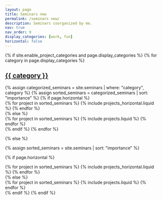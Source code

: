 ```yaml
---
layout: page
title: Seminars new
permalink: /seminars new/
description: Seminars coorganized by me. 
nav: true
nav_order: 9
display_categories: [work, fun]
horizontal: false
---
```


<!-- pages/seminarsnew.md -->
<div class="projects">
{% if site.enable_project_categories and page.display_categories %}
  <!-- Display categorized projects -->
  {% for category in page.display_categories %}
  <a id="{{ category }}" href=".#{{ category }}">
    <h2 class="category">{{ category }}</h2>
  </a>
  {% assign categorized_seminars = site.seminars | where: "category", category %}
  {% assign sorted_seminars = categorized_seminars | sort: "importance" %}
  <!-- Generate cards for each project -->
  {% if page.horizontal %}
  <div class="container">
    <div class="row row-cols-2">
    {% for project in sorted_seminars %}
      {% include projects_horizontal.liquid %}
    {% endfor %}
    </div>
  </div>
  {% else %}
  <div class="grid">
    {% for project in sorted_seminars %}
      {% include projects.liquid %}
    {% endfor %}
  </div>
  {% endif %}
  {% endfor %}

{% else %}

<!-- Display projects without categories -->

{% assign sorted_seminars = site.seminars | sort: "importance" %}

  <!-- Generate cards for each project -->

{% if page.horizontal %}

  <div class="container">
    <div class="row row-cols-2">
    {% for project in sorted_seminars %}
      {% include projects_horizontal.liquid %}
    {% endfor %}
    </div>
  </div>
  {% else %}
  <div class="grid">
    {% for project in sorted_seminars %}
      {% include projects.liquid %}
    {% endfor %}
  </div>
  {% endif %}
{% endif %}
</div>
